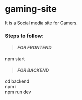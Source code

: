 # gaming-site
It is a Social media site for Gamers.
### Steps to follow:
>#### *FOR FRONTEND*
npm start

>#### *FOR BACKEND*
cd backend
<br/>
npm i
<br/>
npm run dev
